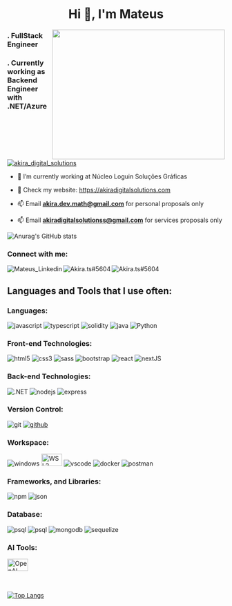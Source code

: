 <h1 align="center">Hi 👋, I'm Mateus</h1>
<img height="300px" width="400px" align="right" src="https://miro.medium.com/max/694/1*jArPYwQhBbu6aQIeyh0V6A.jpeg">
<h3>. FullStack Engineer</h3>
<h3>. Currently working as Backend Engineer with .NET/Azure</h3>



<br>


<p align="left"> <a href="https://x.com/AkiraDSol" target="blank"><img src="https://img.shields.io/twitter/follow/akira_digital_solutions?logo=twitter&style=for-the-badge" alt="akira_digital_solutions" /></a> </p>

- 🔭 I’m currently working at Núcleo Loguin Soluções Gráficas

- 🔭 Check my website: https://akiradigitalsolutions.com

- 📫 Email **akira.dev.math@gmail.com** for personal proposals only
- 📫 Email **akiradigitalsolutionss@gmail.com** for services proposals only

![Anurag's GitHub stats](https://github-readme-stats.vercel.app/api?username=akiramatthew&show_icons=true&theme=radical)
<h3 align="left">Connect with me:</h3>
<div>
    <p><a><img href="https://www.linkedin.com/in/mateus-akira-dev/" alt="Mateus_Linkedin" align="left" src="https://img.shields.io/badge/linkedin-%230077B5.svg?style=for-the-badge&logo=linkedin&logoColor=white" /></a></p>
    <p><a><img href="https://t.me/akiradigitalsolution" alt="Akira.ts#5604" align="left" src="https://img.shields.io/badge/Telegram-2CA5E0?style=for-the-badge&logo=telegram&logoColor=white" /></a></p>
    <p><a><img href="https://discord.com/users/853661041631821825" alt="Akira.ts#5604" align="left" src="https://img.shields.io/badge/Discord-7289DA?style=for-the-badge&logo=discord&logoColor=white" /></a></p>
</div>

<br>

<h2 align="left">Languages and Tools that I use often:</h2>
<h3>Languages:</h3>
<div>
    <img align="center "alt="javascript" src="https://img.shields.io/badge/c%23-%23239120.svg?style=for-the-badge&logo=csharp&logoColor=white" />
    <img align="center "alt="typescript" src="https://img.shields.io/badge/TypeScript-007ACC?style=for-the-badge&logo=typescript&logoColor=white" />
    <img align="center "alt="solidity" src="https://img.shields.io/badge/Solidity-%23363636.svg?style=for-the-badge&logo=solidity&logoColor=white" />
    <img align="center "alt="java" src="https://img.shields.io/badge/Java-ED8B00?style=for-the-badge&logo=openjdk&logoColor=white" />
    <img align="center "alt="Python" src="https://img.shields.io/badge/python-3670A0?style=for-the-badge&logo=python&logoColor=ffdd54" />
</div>

<h3>Front-end Technologies:</h3>
<div>
    <img align="center "alt="html5" src="https://img.shields.io/badge/HTML5-E34F26?style=for-the-badge&logo=html5&logoColor=white" />
    <img align="center "alt="css3" src="https://img.shields.io/badge/CSS3-1572B6?style=for-the-badge&logo=css3&logoColor=white" />
    <img align="center "alt="sass" src="https://img.shields.io/badge/Sass-CC6699?style=for-the-badge&logo=sass&logoColor=white" />
    <img align="center "alt="bootstrap" src="https://img.shields.io/badge/Bootstrap-563D7C?style=for-the-badge&logo=bootstrap&logoColor=white" />
    <img align="center "alt="react" src="https://img.shields.io/badge/React-20232A?style=for-the-badge&logo=react&logoColor=61DAFB" />
    <img align="center "alt="nextJS" src="https://img.shields.io/badge/Next-black?style=for-the-badge&logo=next.js&logoColor=white" />
</div>

<h3>Back-end Technologies:</h3>
<div>
    <img align="center "alt=".NET" src="https://img.shields.io/badge/.NET-5C2D91?style=for-the-badge&logo=.net&logoColor=white" />
    <img align="center "alt="nodejs" src="https://img.shields.io/badge/Node.js-43853D?style=for-the-badge&logo=node.js&logoColor=white" />
    <img align="center "alt="express" src="https://img.shields.io/badge/Express.js-404D59?style=for-the-badge" />

</div>

<h3>Version Control:</h3>
<div>
    <img align="center "alt="git" src="https://img.shields.io/badge/GIT-E44C30?style=for-the-badge&logo=git&logoColor=white" />
    <a href="https://github.com/AkiraMatthew"><img align="center "alt="github" src="https://img.shields.io/badge/GitHub-100000?style=for-the-badge&logo=github&logoColor=white" /></a>
</div>

<h3>Workspace:</h3>
<div>
    <img align="center "alt="windows" src="https://img.shields.io/badge/Windows-0078D6?style=for-the-badge&logo=windows&logoColor=white" />
    <img align="top-center" alt="WSL2" src="https://teddycorp.net/wp-content/uploads/2021/08/WSL2-Logo.png" height="28px" width="48px" />
    <img align="center "alt="vscode" src="https://img.shields.io/badge/Visual_Studio_Code-0078D4?style=for-the-badge&logo=visual%20studio%20code&logoColor=white" />
    <img align="center "alt="docker" src="https://img.shields.io/badge/docker-%230db7ed.svg?style=for-the-badge&logo=docker&logoColor=white" />
    <img align="center "alt="postman" src="https://img.shields.io/badge/Postman-FF6C37?style=for-the-badge&logo=postman&logoColor=white" />
</div>

<h3>Frameworks, and Libraries:</h3>
<div>
    <img align="center "alt="npm" src="https://img.shields.io/badge/NPM-%23CB3837.svg?style=for-the-badge&logo=npm&logoColor=white" />
    <img align="center "alt="json" src="https://img.shields.io/badge/json%20web%20tokens-323330?style=for-the-badge&logo=json-web-tokens&logoColor=pink" />
</div>

<h3>Database:</h3>
<div>
    <img align="center "alt="psql" src="https://img.shields.io/badge/Microsoft_SQL_Server-CC2927?style=for-the-badge&logo=microsoft-sql-server&logoColor=white" />
    <img align="center "alt="psql" src="https://img.shields.io/badge/PostgreSQL-316192?style=for-the-badge&logo=postgresql&logoColor=white" />
    <img align="center "alt="mongodb" src="https://img.shields.io/badge/MongoDB-4EA94B?style=for-the-badge&logo=mongodb&logoColor=white" />
    <img align="center "alt="sequelize" src="https://img.shields.io/badge/sequelize-323330?style=for-the-badge&logo=sequelize&logoColor=blue" />
<div/>
    
<h3>AI Tools:</h3>
<div>
    <a><img href="https://chat.openai.com" alt="OpenAI" align="top-center" src="https://miro.medium.com/max/1400/0*c-PJKeN6JqEUKyZ8.png" height="28px" width="48px" /></a>
<div/>
 <br><br>

[![Top Langs](https://github-readme-stats.vercel.app/api/top-langs/?username=akiramatthew&layout=compact)](https://github.com/akiramatthew/github-readme-stats)


